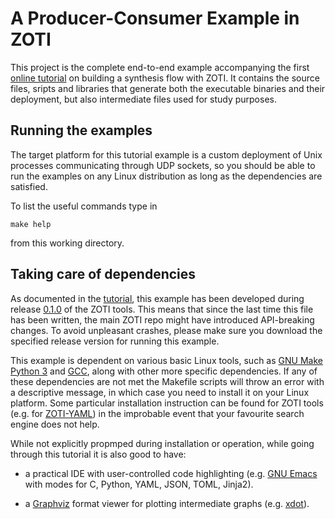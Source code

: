 A Producer-Consumer Example in ZOTI
============================================

This project is the complete end-to-end example accompanying the first
[online tutorial](https://ericsson.github.io/zoti/example/prod-cons/)
on building a synthesis flow with ZOTI. It contains the source files,
sripts and libraries that generate both the executable binaries and
their deployment, but also intermediate files used for study purposes.

Running the examples
-------------------------

The target platform for this tutorial example is a custom deployment
of Unix processes communicating through UDP sockets, so you should be
able to run the examples on any Linux distribution as long as the
dependencies are satisfied.

To list the useful commands type in

	make help
	
from this working directory.

Taking care of dependencies
---------------------------------

As documented in the
[tutorial](https://ericsson.github.io/zoti/example/prod-cons/), this
example has been developed during release [0.1.0](TBA) of the ZOTI
tools. This means that since the last time this file has been written,
the main ZOTI repo might have introduced API-breaking changes. To
avoid unpleasant crashes, please make sure you download the specified
release version for running this example.

This example is dependent on various basic Linux tools, such as [GNU
Make](https://www.gnu.org/software/make/) [Python
3](https://www.python.org/) and [GCC](https://gcc.gnu.org/), along
with other more specific dependencies. If any of these dependencies
are not met the Makefile scripts will throw an error with a
descriptive message, in which case you need to install it on your
Linux platform. Some particular installation instruction can be found
for ZOTI tools (e.g. for [ZOTI-YAML](../../zoti-yaml/README.md)) in
the improbable event that your favourite search engine does not help.

While not explicitly propmped during installation or operation, while
going through this tutorial it is also good to have:

- a practical IDE with user-controlled code highlighting (e.g. [GNU
  Emacs](https://www.gnu.org/software/emacs/) with modes for C,
  Python, YAML, JSON, TOML, Jinja2).
  
- a [Graphviz](https://graphviz.org/) format viewer for plotting
  intermediate graphs (e.g. [xdot](https://pypi.org/project/xdot/)).
